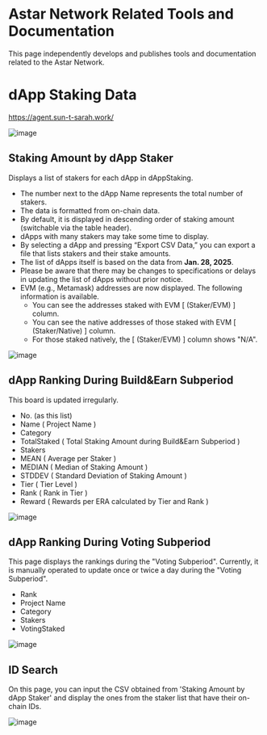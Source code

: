 # Astar Network Related Tools and Documentation

This page independently develops and publishes tools and documentation related to the Astar Network.

dApp Staking Data
=============

https://agent.sun-t-sarah.work/

![image](https://github.com/user-attachments/assets/032f077c-0b2f-4313-9522-442c175b27f6)

## Staking Amount by dApp Staker

Displays a list of stakers for each dApp in dAppStaking.

- The number next to the dApp Name represents the total number of stakers.
- The data is formatted from on-chain data.
- By default, it is displayed in descending order of staking amount (switchable via the table header).
- dApps with many stakers may take some time to display.
- By selecting a dApp and pressing “Export CSV Data,” you can export a file that lists stakers and their stake amounts.
- The list of dApps itself is based on the data from **Jan. 28, 2025**.
- Please be aware that there may be changes to specifications or delays in updating the list of dApps without prior notice.
- EVM (e.g., Metamask) addresses are now displayed. The following information is available.
  * You can see the addresses staked with EVM [ (Staker/EVM) ] column.
  * You can see the native addresses of those staked with EVM [ (Staker/Native) ] column.
  * For those staked natively, the [ (Staker/EVM) ] column shows "N/A".

![image](https://github.com/user-attachments/assets/47f8b6ff-8b6c-4d53-b09c-f05c5e06104a)


## dApp Ranking During Build&Earn Subperiod

This board is updated irregularly.

- No. (as this list)
- Name ( Project Name )
- Category
- TotalStaked ( Total Staking Amount during Build&Earn Subperiod )
- Stakers
- MEAN ( Average per Staker )
- MEDIAN ( Median of Staking Amount )
- STDDEV ( Standard Deviation of Staking Amount )
- Tier ( Tier Level )
- Rank ( Rank in Tier )
- Reward ( Rewards per ERA calculated by Tier and Rank )

![image](https://github.com/user-attachments/assets/7496444f-5c3b-4cbb-a7fa-99d0802115cd)

## dApp Ranking During Voting Subperiod

This page displays the rankings during the "Voting Subperiod". 
Currently, it is manually operated to update once or twice a day during the "Voting Subperiod".

- Rank
- Project Name
- Category
- Stakers
- VotingStaked

![image](https://github.com/tksarah/bc/assets/11060137/f4533b9c-9a63-4b3b-a06a-c21108cb5dd4)

## ID Search

On this page, you can input the CSV obtained from 'Staking Amount by dApp Staker' and display the ones from the staker list that have their on-chain IDs.

![image](https://github.com/user-attachments/assets/e09038ab-6bc3-40f5-8253-cc8958624ac7)




